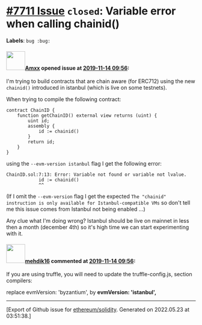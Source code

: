 # [\#7711 Issue](https://github.com/ethereum/solidity/issues/7711) `closed`: Variable error when calling chainid() 
**Labels**: `bug :bug:`


#### <img src="https://avatars.githubusercontent.com/u/2432299?v=4" width="50">[Amxx](https://github.com/Amxx) opened issue at [2019-11-14 09:56](https://github.com/ethereum/solidity/issues/7711):

I'm trying to build contracts that are chain aware (for ERC712) using the new `chainid()` introduced in istanbul (which is live on some testnets).

When trying to compile the following contract:
```
contract ChainID {
    function getChainID() external view returns (uint) {
        uint id;
        assembly {
            id := chainid()
        }
        return id;
    }
}
```

using the `--evm-version istanbul` flag I get the following error:

```
ChainID.sol:7:13: Error: Variable not found or variable not lvalue.
            id := chainid()
            ^^
```

(If I omit the `--evm-version` flag I get the expected `The "chainid" instruction is only available for Istanbul-compatible VMs` so don't tell me this issue comes from Istanbul not being enabled ...)

Any clue what I'm doing wrong? Istanbul should be live on mainnet in less then a month (december 4th) so it's high time we can start experimenting with it.

#### <img src="https://avatars.githubusercontent.com/u/86931263?u=aa52fedab11bebfb20f899ca75ada0da96be451d&v=4" width="50">[mehdik16](https://github.com/mehdik16) commented at [2019-11-14 09:56](https://github.com/ethereum/solidity/issues/7711#issuecomment-1101186365):

If you are using truffle, you will need to update the truffle-config.js, section compilers:

replace evmVersion: 'byzantium', by **evmVersion: 'istanbul',**


-------------------------------------------------------------------------------



[Export of Github issue for [ethereum/solidity](https://github.com/ethereum/solidity). Generated on 2022.05.23 at 03:51:38.]
